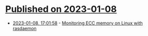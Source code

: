 # [Published on 2023-01-08](index.md)

* [2023-01-08, 17:01:58](https://lobste.rs/s/e5fu2q/monitoring_ecc_memory_on_linux_with) - [Monitoring ECC memory on Linux with rasdaemon](https://setphaserstostun.org/posts/monitoring-ecc-memory-on-linux-with-rasdaemon/)
